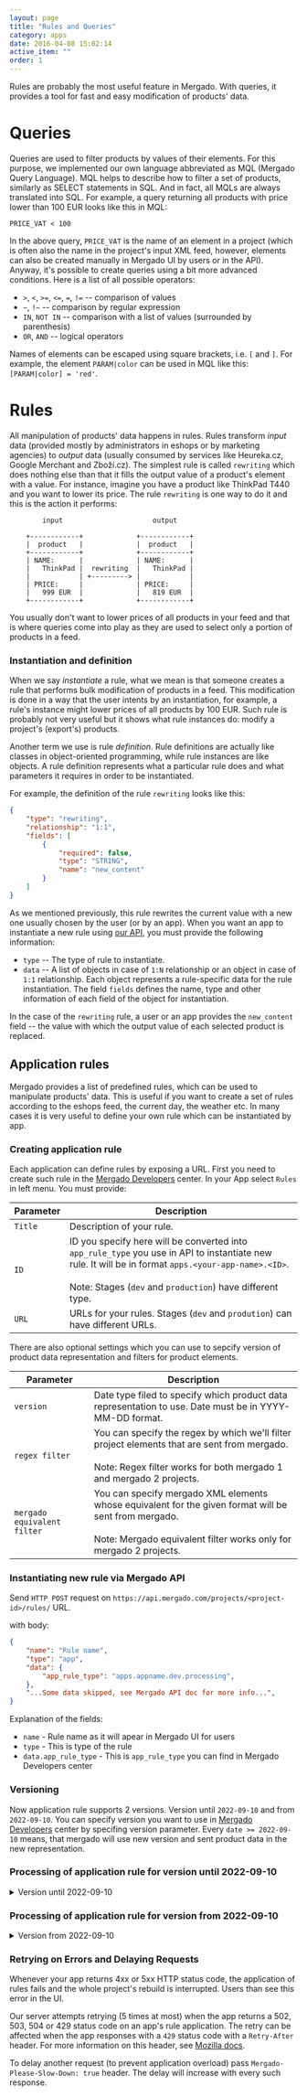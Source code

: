 ```yaml
---
layout: page
title: "Rules and Queries"
category: apps
date: 2016-04-08 15:02:14
active_item: ""
order: 1
---
```


Rules are probably the most useful feature in Mergado. With queries, it provides a tool for fast and easy modification of products' data.

# Queries

Queries are used to filter products by values of their elements. For this purpose, we implemented our own language abbreviated as MQL (Mergado Query Language). MQL helps to describe how to filter a set of products, similarly as SELECT statements in SQL. And in fact, all MQLs are always translated into SQL. For example, a query returning all products with price lower than 100 EUR looks like this in MQL:

```
PRICE_VAT < 100
```

In the above query, `PRICE_VAT` is the name of an element in a project (which is often also the name in the project's input XML feed, however, elements can also be created manually in Mergado UI by users or in the API). Anyway, it's possible to create queries using a bit more advanced conditions. Here is a list of all possible operators:

* `>`, `<`, `>=`, `<=`, `=`, `!=` -- comparison of values
* `~`, `!~` -- comparison by regular expression
* `IN`, `NOT IN` -- comparison with a list of values (surrounded by parenthesis)
* `OR`, `AND` -- logical operators

Names of elements can be escaped using square brackets, i.e. `[` and `]`. For example, the element `PARAM|color` can be used in MQL like this: `[PARAM|color] = 'red'`.

# Rules

All manipulation of products' data happens in rules. Rules transform _input_ data (provided mostly by administrators in eshops or by marketing agencies) to _output_ data (usually consumed by services like Heureka.cz, Google Merchant and Zboží.cz). The simplest rule is called `rewriting` which does nothing else than that it fills the output value of a product's element with a value. For instance, imagine you have a product like ThinkPad T440 and you want to lower its price. The rule `rewriting` is one way to do it and this is the action it performs:

```
        input                      output

    +------------+             +------------+
    |  product   |             |  product   |
    +------------+             +------------+
    | NAME:      |             | NAME:      |
    |   ThinkPad |  rewriting  |   ThinkPad |
    |            | +---------> |            |
    | PRICE:     |             | PRICE:     |
    |   999 EUR  |             |   819 EUR  |
    +------------+             +------------+
```

You usually don't want to lower prices of all products in your feed and that is where queries come into play as they are used to select only a portion of products in a feed.

### Instantiation and definition

When we say _instantiate_ a rule, what we mean is that someone creates a rule that performs bulk modification of products in a feed. This modification is done in a way that the user intents by an instantiation, for example, a rule's instance might lower prices of all products by 100 EUR. Such rule is probably not very useful but it shows what rule instances do: modify a project's (export's) products.

Another term we use is rule _definition_. Rule definitions are actually like classes in object-oriented programming, while rule instances are like objects. A rule definition represents what a particular rule does and what parameters it requires in order to be instantiated.

For example, the definition of the rule `rewriting` looks like this:

```json
{
    "type": "rewriting",
    "relationship": "1:1",
    "fields": [
        {
            "required": false,
            "type": "STRING",
            "name": "new_content"
        }
    ]
}
```

As we mentioned previously, this rule rewrites the current value with a new one usually chosen by the user (or by an app). When you want an app to instantiate a new rule using [our API](http://docs.mergado.apiary.io/#reference/rules), you must provide the following information:

- `type` -- The type of rule to instantiate.
- `data` -- A list of objects in case of `1:N` relationship or an object in case of `1:1` relationship. Each object represents a rule-specific data for the rule instantiation. The field `fields` defines the name, type and other information of each field of the object for instantiation.

In the case of the `rewriting` rule, a user or an app provides the `new_content` field -- the value with which the output value of each selected product is replaced.

## Application rules

Mergado provides a list of predefined rules, which can be used to manipulate products' data. This is useful if you want to create a set of rules according to the eshops feed, the current day, the weather etc. In many cases it is very useful to define your own rule which can be instantiated by app.

### Creating application rule

Each application can define rules by exposing a URL. First you need to create such rule in the [Mergado Developers](https://app.mergado.com/developres/) center. In your App select `Rules` in left menu. You must provide:

Parameter | Description
------ | -----------
`Title`| Description of your rule.
`ID` | ID you specify here will be converted into `app_rule_type` you use in API to instantiate new rule. It will be in format `apps.<your-app-name>.<ID>`. <br><br>Note: Stages (`dev` and `production`) have different type. 
`URL` | URLs for your rules. Stages (`dev` and `prodution`) can have different URLs.

There are also optional settings which you can use to sepcify version of product data representation and filters for product elements.
 
Parameter | Description
------ | -----------
`version`|Date type filed to specify which product data representation to use. Date must be in YYYY-MM-DD format.
`regex filter` | You can specify the regex by which we'll filter project elements that are sent from mergado.<br><br> Note: Regex filter works for both mergado 1 and mergado 2 projects.
`mergado equivalent filter` | You can specify mergado XML elements whose equivalent for the given format will be sent from mergado.<br><br> Note: Mergado equivalent filter works only for mergado 2 projects.


### Instantiating new rule via Mergado API

Send `HTTP POST` request on `https://api.mergado.com/projects/<project-id>/rules/` URL.

with body:

```json
{
	"name": "Rule name",
	"type": "app",
	"data": {
		"app_rule_type": "apps.appname.dev.processing",
	},
	"...Some data skipped, see Mergado API doc for more info...",
}
```

Explanation of the fields:

* `name` - Rule name as it will apear in Mergado UI for users
* `type` - This is type of the rule
* `data.app_rule_type` - This is `app_rule_type` you can find in Mergado Developers center

### Versioning
Now application rule supports 2 versions. Version until `2022-09-10` and from `2022-09-10`. You can specify version you want to use in [Mergado Developers](https://app.mergado.com/developres/) center by specifing version parameter. Every `date >= 2022-09-10` means, that mergado will use new version and sent product data in the new representation. 

### Processing of application rule for version until 2022-09-10
<details markdown="1">
<summary>Version until 2022-09-10</summary>

In the version `until 2022-09-10`, The backend sends the data on URL you specified in Mergado Developers center in the following format by a `HTTP POST` request:

```json
{
    "rule_id": "12",
    "project_id": "1",
    "apply_log_id": "501",
    "request_id": "1BAC92",
    "current_format": "heureka.cz",
    "data": [
        {
            "id": "123",
            "created_at": "2016-03-27T17:18:45+00:00",
            "updated_at": "2016-04-28T17:18:50+00:00",
            "output_changed_at": null,
            "data": {
                "ITEM_ID": "890",
                "PRODUCTNAME": "Amazon Kindle Paperwhite 3",
                "DELIVERY_DATE": "0",
                "EAN": "0848719006099",
                "PRICE": "2525.10",
                "IMGURL": "https://app.mergado.com/img/890.jpg"
            },
            "metadata": {
                "..."
            }
        },
        {
            "id": "234",
            "created_at": "2016-01-07T13:56:42+00:00",
            "updated_at": "2016-04-28T17:18:50+00:00",
            "output_changed_at": null,
            "data": {
                "ITEM_ID": "530",
                "PRODUCTNAME": "Epson LX 100 EPS",
                "DELIVERY_DATE": "3",
                "EAN": "0010313601581",
                "PRICE": "185.10",
                "IMGURL": "https://app.mergado.com/img/530.jpg"
            },
            "metadata": {
                "..."
            }
        }
    ]
}
```

Explanation of the fields:

* `project_id` - ID of the project. Changes in products by rules are applied to this project.
* `rule_id` - ID of the rule in Mergado, each rule is represented by one row in the UI.
* `apply_log_id` - ID of the rule application's log.
* `request_id` - ID of the request different for each request. Note that the ID doesn't change when the request is retried (see Retrying on Errors bellow).
* `current_format` - Name of the format in which the products are represented when this rule is applied.
* `data` - A list of products.
    + `id` - ID of the product.
    + `created_at` - When the product has been imported in Mergado.
    + `updated_at` - The last time the product changed.
    + `output_changed_at` - The last time the product changed its output values.
    + `data` - A key-value paires containing elements, their names and values. These values are altered by rules with higher priority (applied sooner in the chain of rules).
    + `metadata` - Cached data for the whole application procces that you send before in response for this particular product in another rule.

The request is considered to be a success if the server replies with a `200 OK` HTTP status code and the body of the response contains products' data in the same format. The application is not required to return all products, it is required to return only the products and elements that were processed and should be changed in some way. For example, the server's response might be:

```json
{
    "data": [
        {
            "id": "234",
            "data": {
                "DELIVERY_DATE": "0"
            },
            "metadata": {
                "..."
            }
        }
    ]
}
```

This minimalistic version is highly recommended as it is more efficient for both, the application and for Mergado's backend.

{: .info}
**Note:** If you want to hide a product's element value, return its value set to an empty string `""` or to a `null`, both values are treated the same in Mergado.

</details>

### Processing of application rule for version from 2022-09-10
<details  markdown="1">
<summary>Version from 2022-09-10</summary>

In the version `from 2022-09-10`, The backend sends the data on URL you specified in Mergado Developers center in the following format by a `HTTP POST` request:

```json
{
    "rule_id": "12",
    "project_id": "1",
    "apply_log_id": "501",
    "request_id": "1BAC92",
    "current_format": "heureka.cz",
    "data": [
        {
            "id": "123",
            "created_at": "2016-03-27T17:18:45+00:00",
            "updated_at": "2016-04-28T17:18:50+00:00",
            "output_changed_at": null,
            "data": {
                "ITEM_ID": [{"value": "111223"}],
                "PRODUCTNAME": [{"value": "Amazon Kindle Paperwhite 3"}],
                "DELIVERY_DATE": [{"value": "0"}],
                "IMGURL": [{"value": "www.image1.com"}, {"value": "www.image2.com"}]
                "GIFTS": [{
                	"attributes": {"ID":[{"value": "KVP-12"}]}, 
                	"children": {"GIFT":[{"value": "Free Delivery"}]}
                }]
                
            },
            "metadata": {
                "..."
            }
        },
        {
            "id": "234",
            "created_at": "2016-01-07T13:56:42+00:00",
            "updated_at": "2016-04-28T17:18:50+00:00",
            "output_changed_at": null,
            "data": {
                "ITEM_ID": [{"value": "5336"}],
                "PRODUCTNAME": [{"value": "Epson LX 100 EPS"}],
                "DELIVERY_DATE": [{"value": "3"}],
                "EAN": [{"value": "0010313601581"}],
                "IMGURL": [{"value": "www.image4.com"}, {"value": "www.image5.com"}]
                "GIFTS": [{
                	"attributes": {"ID":[{"value": "KVP-175"}]}, 
                	"children": {"GIFT":[{"value": "Discount 10$"}]}
                }]
            },
            "metadata": {
                "..."
            }
        }
    ]
}
```

Explanation of the fields:

* `project_id` - ID of the project. Changes in products by rules are applied to this project.
* `rule_id` - ID of the rule in Mergado, each rule is represented by one row in the UI.
* `apply_log_id` - ID of the rule application's log.
* `request_id` - ID of the request different for each request. Note that the ID doesn't change when the request is retried (see Retrying on Errors bellow).
* `current_format` - Name of the format in which the products are represented when this rule is applied.
* `data` - A list of products.
    + `id` - ID of the product.
    + `created_at` - When the product has been imported in Mergado.
    + `updated_at` - The last time the product changed.
    + `output_changed_at` - The last time the product changed its output values.
    + `data` - Nested structure representing product data. These values are altered by rules with higher priority (applied sooner in the chain of rules).
    + `metadata` - Cached data for the whole application procces that you send before in response for this particular product in another rule.

The request is considered to be a success if the server replies with a 200 OK HTTP status code and the body of the response contains products’ data in the same format. The application is not required to return all products, it is required to return only the products and subtrees with top level elements as roots that were processed and should be changed in some way. If application wants to change the values ​​of elements, it is necessary to send the entire subtree in the response, starting with the top level element, in its final form. For example, the server's response might be:

```json
{
    "data": [
        {
            "id": "234",
            "data": {
                "ITEM_ID": [{"value": "11111"}],
                "IMGURL": [{"value": "www.image4.com"}{"value": "www.image5.com"}]
                "GIFTS": [{
                	"attributes": {
                		"ID":[{"value": "KVP-175"}]
                		"DURATION":[{"value": "3 weeks"}]
                	}, 
                	"children": {"GIFT":[{"value": "Discount 10$"}]}
                }]
                ""
            },
            "metadata": {
                "..."
            }
        }
    ]
}
```

#### Changing the value of an element
It is possible to change the value of the element by changing the `value` field of the given element. In case of changing the value of a nested element, it is necessary to send the entire structure in which it is located (whole subtree from top level elements to tree leaves).

#### Creation of a new element value 
Newly created values ​​for the product element must be inserted at the end of the list of values ​​for the given element. For example `"IMGURL": [{"value": "www.image1.com"}, {"value": "www.image5.com"}, {"value": "new_value_of_IMGURL"}] ` means, that application wants to add new value (new_value_of_IMGURL) for element IMGURL.
It is possible to create whole new subtrees using fileds `children` and `attributes` with the same semantic as shown in previous server's response.

#### Deletion of values ​​of product elements
There are more ways do delete data for specific element:
* `"IMGURL": []` - Delete the value for all occurrences of the given element in the product. If occurrence of the given element has children or attributes, their values ​​will also be deleted (delete values of the whole subtree for all occurrences of specified element).
* `"IMGURL": [{}{"value": "www.image5.com"}]` - Delete the first value of element IMGURL and delete values of all elements and attributes in its subtree. 
* `"IMGURL": [{"value": ""}{"value": "www.image5.com"}]` - Delete the first value of element IMGURL. If the element has children or attributes, they won't be changed.
               
</details>



### Retrying on Errors and Delaying Requests

Whenever your app returns 4xx or 5xx HTTP status code, the application of rules fails and the whole project's rebuild is interrupted. Users than see this error in the UI.

Our server attempts retrying (5 times at most) when the app returns a 502, 503, 504 or 429 status code on an app's rule application. The retry can be affected when the app responses with a `429` status code with a `Retry-After` header. For more information on this header, see [Mozilla docs](https://developer.mozilla.org/en-US/docs/Web/HTTP/Headers/Retry-After).

To delay another request (to prevent application overload) pass `Mergado-Please-Slow-Down: true` header. The delay will increase with every such response.
